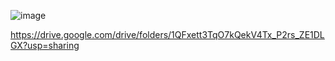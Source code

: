![image](https://user-images.githubusercontent.com/70198995/166687288-87628ff8-e333-428f-afb6-7c7b0774fa67.png)

https://drive.google.com/drive/folders/1QFxett3TqO7kQekV4Tx_P2rs_ZE1DLGX?usp=sharing
